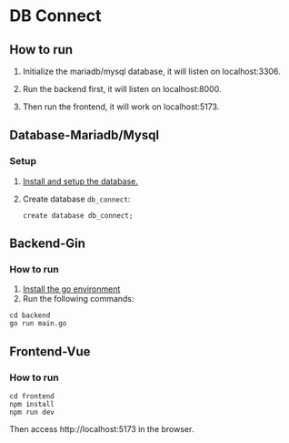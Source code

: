 # DB Connect

## How to run

1. Initialize the mariadb/mysql database, it will listen on localhost:3306.

2. Run the backend first, it will listen on localhost:8000.

3. Then run the frontend, it will work on localhost:5173.



## Database-Mariadb/Mysql

### Setup

1. [Install and setup the database.](https://mariadb.com/kb/en/a-mariadb-primer/)

2. Create database `db_connect`:

   ```mysql
   create database db_connect;
   ```



## Backend-Gin

### How to run

1. [Install the go environment](https://go.dev/doc/install)
2. Run the following commands:

```shell
cd backend
go run main.go
```



## Frontend-Vue

### How to run

```shell
cd frontend
npm install
npm run dev
```

Then access http://localhost:5173 in the browser.
